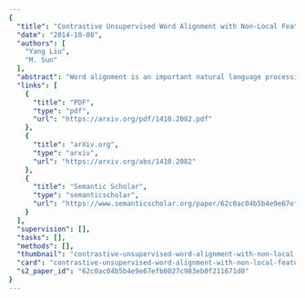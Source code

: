 ```yaml
---
{
  "title": "Contrastive Unsupervised Word Alignment with Non-Local Features",
  "date": "2014-10-08",
  "authors": [
    "Yang Liu",
    "M. Sun"
  ],
  "abstract": "Word alignment is an important natural language processing task that indicates the correspondence between natural languages. Recently, unsupervised learning of log-linear models for word alignment has received considerable attention as it combines the merits of generative and discriminative approaches. However, a major challenge still remains: it is intractable to calculate the expectations of non-local features that are critical for capturing the divergence between natural languages. We propose a contrastive approach that aims to differentiate observed training examples from noises. It not only introduces prior knowledge to guide unsupervised learning but also cancels out partition functions. Based on the observation that the probability mass of log-linear models for word alignment is usually highly concentrated, we propose to use top-n alignments to approximate the expectations with respect to posterior distributions. This allows for efficient and accurate calculation of expectations of non-local features. Experiments show that our approach achieves significant improvements over state-of-the-art unsupervised word alignment methods.",
  "links": [
    {
      "title": "PDF",
      "type": "pdf",
      "url": "https://arxiv.org/pdf/1410.2082.pdf"
    },
    {
      "title": "arXiv.org",
      "type": "arxiv",
      "url": "https://arxiv.org/abs/1410.2082"
    },
    {
      "title": "Semantic Scholar",
      "type": "semanticscholar",
      "url": "https://www.semanticscholar.org/paper/62c0ac04b5b4e9e67efb0027c983eb0f211671d0"
    }
  ],
  "supervision": [],
  "tasks": [],
  "methods": [],
  "thumbnail": "contrastive-unsupervised-word-alignment-with-non-local-features-thumb.jpg",
  "card": "contrastive-unsupervised-word-alignment-with-non-local-features-card.jpg",
  "s2_paper_id": "62c0ac04b5b4e9e67efb0027c983eb0f211671d0"
}
---
```


